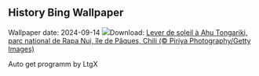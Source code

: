 ## History Bing Wallpaper
Wallpaper date: 2024-09-14
![](https://www.bing.com/th?id=OHR.RapaNuiSunrise_FR-FR0534822135_UHD.jpg&w=1000)Download: [Lever de soleil à Ahu Tongariki, parc national de Rapa Nui, île de Pâques, Chili (© Piriya Photography/Getty Images)](https://www.bing.com/th?id=OHR.RapaNuiSunrise_FR-FR0534822135_UHD.jpg)

Auto get programm by LtgX
